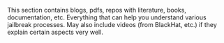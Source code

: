 This section contains blogs, pdfs, repos with literature, books, documentation, etc. 
Everything that can help you understand various jailbreak processes. May also include videos (from BlackHat, etc.) if they explain certain aspects very well.

